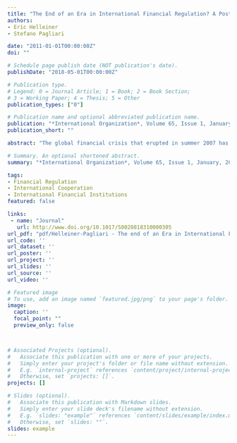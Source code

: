 ```yaml
---
title: "The End of an Era in International Financial Regulation? A Postcrisis Research Agenda"
authors:
- Eric Helleiner
- Stefano Pagliari

date: "2011-01-01T00:00:00Z"
doi: ""

# Schedule page publish date (NOT publication's date).
publishDate: "2018-05-01T00:00:00Z"

# Publication type.
# Legend: 0 = Journal Article; 1 = Book; 2 = Book Section;
# 3 = Working Paper; 4 = Thesis; 5 = Other
publication_types: ["0"]

# Publication name and optional abbreviated publication name.
publication: "*International Organization*, Volume 65, Issue 1, January, 2011, pp. 169–200, DOI: 10.1017/S0020818310000305"
publication_short: ""

abstract: "The global financial crisis that erupted in summer 2007 has made the reform of international prudential financial regulation one of the top priorities of global public policy. Past scholarship has usefully explained the creation and strengthening of international financial standards with reference to three policy arenas: interstate, domestic, and transnational. Despite the accomplishments of this specialist literature, the recent crisis has revealed a number of limitations in the ways scholars have understood interstate power relations, the influence of domestic politics, and the significance of transnational actors within international financial regulatory politics. Taken together, developments in each of these three arenas suggest that researchers may also need to be prepared to shift from explaining the strengthening of official international standards to analyzing their weakening in the postcrisis world. The latter task will require scholars to devote more analytical attention to a wider set of international regulatory outcomes, including informal regulatory convergence, regulatory fragmentation, and especially cooperative regulatory decentralization."

# Summary. An optional shortened abstract.
summary: "*International Organization*, Volume 65, Issue 1, January, 2011, pp. 169–200, DOI: 10.1017/S0020818310000305."

tags:
- Financial Regulation
- International Cooperation
- International Financial Institutions
featured: false

links:
 - name: "Journal"
   url: http://www.doi.org/10.1017/S0020818310000305
url_pdf: "pdf/Helleiner-Pagliari - The end of an Era in International Financial Regulation.pdf"
url_code: ''
url_dataset: ''
url_poster: ''
url_project: ''
url_slides: ''
url_source: ''
url_video: ''

# Featured image
# To use, add an image named `featured.jpg/png` to your page's folder. 
image:
  caption: ''
  focal_point: ""
  preview_only: false



# Associated Projects (optional).
#   Associate this publication with one or more of your projects.
#   Simply enter your project's folder or file name without extension.
#   E.g. `internal-project` references `content/project/internal-project/index.md`.
#   Otherwise, set `projects: []`.
projects: []

# Slides (optional).
#   Associate this publication with Markdown slides.
#   Simply enter your slide deck's filename without extension.
#   E.g. `slides: "example"` references `content/slides/example/index.md`.
#   Otherwise, set `slides: ""`.
slides: example
---
```

 
